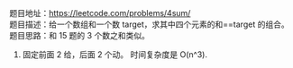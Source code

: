 题目地址：https://leetcode.com/problems/4sum/  
题目描述：给一个数组和一个数 target，求其中四个元素的和==target 的组合。
题目思路：和 15 题的 3 个数之和类似。
1. 固定前面 2 给，后面 2 个动。
时间复杂度是 O(n^3).
